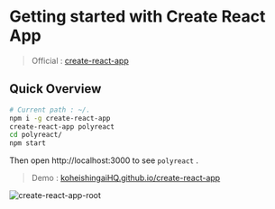 # Getting started with Create React App
> Official : [create-react-app](https://github.com/facebookincubator/create-react-app)  

## Quick Overview
```bash
# Current path : ~/.
npm i -g create-react-app
create-react-app polyreact
cd polyreact/
npm start
```

Then open http://localhost:3000 to see `polyreact` .

> Demo : [koheishingaiHQ.github.io/create-react-app](https://koheishingaihq.github.io/create-react-app)

![create-react-app-root](https://c1.staticflickr.com/5/4509/37268153700_b95567ae0f_h.jpg)
